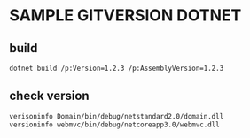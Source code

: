 # SAMPLE GITVERSION DOTNET

## build

```sh
dotnet build /p:Version=1.2.3 /p:AssemblyVersion=1.2.3
```

## check version

```sh
verisoninfo Domain/bin/debug/netstandard2.0/domain.dll
versioninfo webmvc/bin/debug/netcoreapp3.0/webmvc.dll
```
